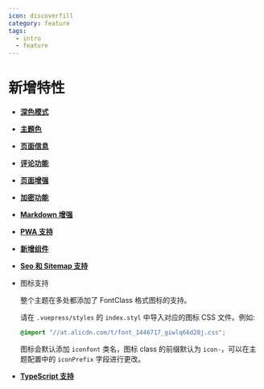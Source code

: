 ```yaml
---
icon: discoverfill
category: feature
tags:
  - intro
  - feature
---
```


# 新增特性

- [**深色模式**](theme.md#深色模式)

- [**主题色**](theme.md#主题色)

- [**页面信息**](page-info.md)

- [**评论功能**](comment.md)

- [**页面增强**](page.md)

- [**加密功能**](encrypt.md)

- [**Markdown 增强**](markdown/readme.md)

- [**PWA 支持**](pwa.md)

- [**新增组件**](component.md)

- [**Seo 和 Sitemap 支持**](seoAndSitemap.md)

- 图标支持

  整个主题在多处都添加了 FontClass 格式图标的支持。

  请在 `.vuepress/styles` 的 `index.styl` 中导入对应的图标 CSS 文件。例如:

  ```css
  @import "//at.alicdn.com/t/font_1446717_giwlq66d28j.css";
  ```

  图标会默认添加 `iconfont` 类名，图标 class 的前缀默认为 `icon-`，可以在主题配置中的 `iconPrefix` 字段进行更改。

- [**TypeScript 支持**](typescript.md)
